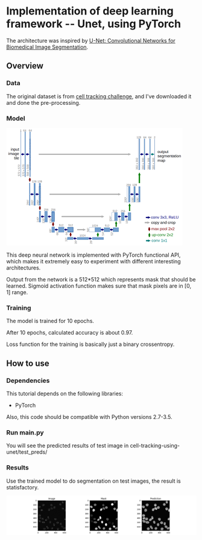 # Implementation of deep learning framework -- Unet, using PyTorch

The architecture was inspired by [U-Net: Convolutional Networks for Biomedical Image Segmentation](http://lmb.informatik.uni-freiburg.de/people/ronneber/u-net/).

## Overview

### Data

The original dataset is from [cell tracking challenge](http://celltrackingchallenge.net/2d-datasets/), and I've downloaded it and done the pre-processing.

### Model

![img/u-net-architecture.png](img/u-net-architecture.png)

This deep neural network is implemented with PyTorch functional API, which makes it extremely easy to experiment with different interesting architectures.

Output from the network is a 512*512 which represents mask that should be learned. Sigmoid activation function
makes sure that mask pixels are in \[0, 1\] range.

### Training

The model is trained for 10 epochs.

After 10 epochs, calculated accuracy is about 0.97.

Loss function for the training is basically just a binary crossentropy.

## How to use

### Dependencies

This tutorial depends on the following libraries:

* PyTorch

Also, this code should be compatible with Python versions 2.7-3.5.

### Run main.py

You will see the predicted results of test image in cell-tracking-using-unet/test_preds/


### Results

Use the trained model to do segmentation on test images, the result is statisfactory.

![img/comparison.png](img/comparison.png)
